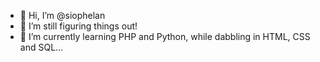 - 👋 Hi, I’m @siophelan
- 👀 I’m still figuring things out!
- 🌱 I’m currently learning PHP and Python, while dabbling in HTML, CSS and SQL...

<!---
siophelan/siophelan is a ✨ special ✨ repository because its `README.md` (this file) appears on your GitHub profile.
You can click the Preview link to take a look at your changes.
--->
